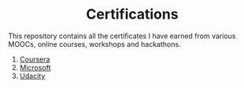 <h1 align="center"> Certifications </h1>

This repository contains all the certificates I have earned from various MOOCs, online courses, workshops and hackathons.

1. [Coursera](./Coursera/Readme.md)
2. [Microsoft](./Microsoft/Readme.md)
3. [Udacity](./Udacity/Readme.md)
